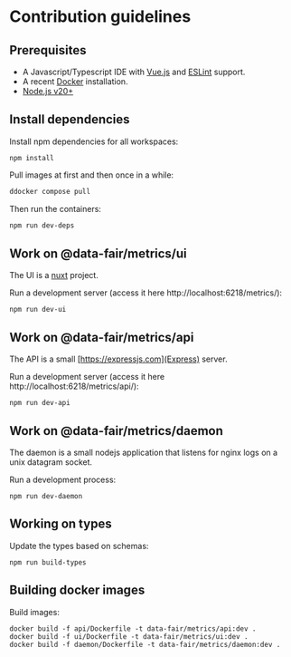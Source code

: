 # Contribution guidelines

## Prerequisites

  - A Javascript/Typescript IDE with [Vue.js](https://vuejs.org/)  and [ESLint](https://marketplace.visualstudio.com/items?itemName=dbaeumer.vscode-eslint) support.
  - A recent [Docker](https://docs.docker.com/engine/install/) installation.
  - [Node.js v20+](https://nodejs.org/)

## Install dependencies

Install npm dependencies for all workspaces:
```
npm install
```

Pull images at first and then once in a while:

```bash
ddocker compose pull
```

Then run the containers:

```bash
npm run dev-deps
```

## Work on @data-fair/metrics/ui

The UI is a [nuxt](https://nuxt.com/) project.

Run a development server (access it here http://localhost:6218/metrics/):

```
npm run dev-ui
```

## Work on @data-fair/metrics/api

The API is a small [https://expressjs.com](Express) server.

Run a development server (access it here http://localhost:6218/metrics/api/):

```
npm run dev-api
```

## Work on @data-fair/metrics/daemon

The daemon is a small nodejs application that listens for nginx logs on a unix datagram socket.

Run a development process:

```
npm run dev-daemon
```

## Working on types

Update the types based on schemas:

```
npm run build-types
```

## Building docker images

Build images:

```
docker build -f api/Dockerfile -t data-fair/metrics/api:dev .
docker build -f ui/Dockerfile -t data-fair/metrics/ui:dev .
docker build -f daemon/Dockerfile -t data-fair/metrics/daemon:dev .
```
